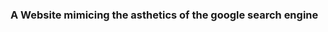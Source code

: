 ### A Website mimicing the asthetics of the google search engine

<!--
**QuietkidAniket/QuietkidAniket** is a ✨ _special_ ✨ repository because its `README.md` (this file) appears on your GitHub profile.

Here are some ideas to get you started:

- 🔭 I’m currently working on Web development using HTML, CSS, Django, Python, Javascript and SQL.
- 🌱 I’m currently learning from the Harvard CS50 online Web development course through EdX.
- 👯 I’m looking to collaborate on the relevant projects.
- 🤔 I’m looking for help with Website development and database management.
- 💬 Ask me about anything.
- 📫 How to reach me: aniketkundu12072004@gmail.com
- 😄 Pronouns: He/ His/ Him
- ⚡ Fun fact: I am new to web development though I mastered html and JAVA many years ago.
-->

